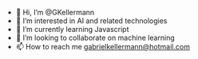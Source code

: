- 👋 Hi, I’m @GKellermann
- 👀 I’m interested in AI and related technologies
- 🌱 I’m currently learning Javascript
- 💞️ I’m looking to collaborate on machine learning
- 📫 How to reach me gabrielkellermann@hotmail.com

<!---
GKellermann/GKellermann is a ✨ special ✨ repository because its `README.md` (this file) appears on your GitHub profile.
You can click the Preview link to take a look at your changes.
--->
